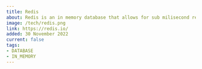```yaml
---
title: Redis
about: Redis is an in memory database that allows for sub milisecond requests. It is usually paired with another database and used for specific things such as messaging, notifications and realtime-search.
image: /tech/redis.png
link: https://redis.io/
added: 30 November 2022
current: false
tags:
- DATABASE
- IN_MEMORY
---
```

